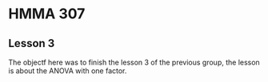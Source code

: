 # HMMA 307
## Lesson 3
The objectf here was to finish the lesson 3 of the previous group, the lesson is about the ANOVA with one factor. 
